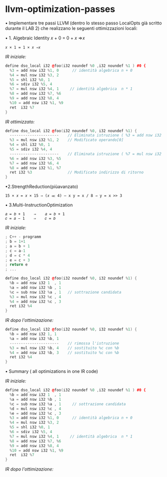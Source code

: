 # llvm-optimization-passes

• Implementare tre passi LLVM (dentro lo stesso passo LocalOpts già scritto durante il LAB 2) che realizzano le seguenti ottimizzazioni locali:

• 1. Algebraic Identity 𝑥 + 0 = 0 + 𝑥 ⇒𝑥


`𝑥 × 1 = 1 × 𝑥 ⇒𝑥`


*IR iniziale:*

```c++
define dso_local i32 @foo(i32 noundef %0 ,i32 noundef %1 ) #0 {
  %3 = add nsw i32 %1, 0      // identità algebrica n + 0
  %4 = mul nsw i32 %3, 2      
  %5 = shl i32 %0, 1
  %6 = sdiv i32 %5, 4
  %7 = mul nsw i32 %4, 1     // identità algebrica  n * 1
  %8 = add nsw i32 %7, %6
  %9 = add nsw i32 %8, 4
  %10 = add nsw i32 %1, %9
  ret  i32 %7
}
```

*IR ottimizzato:*

```c++
define dso_local i32 @foo(i32 noundef %0, i32 noundef %1) {
  ----------------------    // Eliminata istruzione ( %3 = add nsw i32 %1, 0 )
  %3 = mul nsw i32 %1, 2    // Modificato operando[0]
  %4 = shl i32 %0, 1
  %5 = sdiv i32 %4, 4
  ----------------------    // Eliminata istruzione ( %7 = mul nsw i32 %4, 1 )
  %6 = add nsw i32 %3, %5
  %7 = add nsw i32 %6, 4
  %8 = add nsw i32 %1, %7
  ret i32 %3                // Modificato indirizzo di ritorno
}
```

•2.StrengthReduction(piùavanzato)


`15 × 𝑥 = 𝑥 × 15 ⇒ (𝑥 ≪ 4) – x y = x / 8 ⇒ y = x >> 3`



• 3.Multi-InstructionOptimization


```text
𝑎 = 𝑏 + 1    ⇒    𝑎 = 𝑏 + 1
𝑐 = 𝑎 − 1    ⇒    𝑐 = 𝑏
```

*IR iniziale:*

```c++
; C++ - programm
; b = 1+1
; a = b + 1
; c = a-1 
; d = c * 4
; e = c + 3
; return e
; ...

define dso_local i32 @foo(i32 noundef %0, i32 noundef %1) {
  %b = add nsw i32 1  , 1 
  %a = add nsw i32 %b , 1   
  %c = sub nsw i32 %a , 1   // sottrazione candidata
  %3 = mul nsw i32 %c , 4  
  %4 = add nsw i32 %c , 3
  ret i32 %4
}
```

*IR dopo l'ottimizazione:*

```c++
define dso_local i32 @foo(i32 noundef %0, i32 noundef %1) {
  %b = add nsw i32 1, 1
  %a = add nsw i32 %b, 1
  ----------------------    // rimossa l'istruzione
  %3 = mul nsw i32 %b, 4    // sostituito %c con %b
  %4 = add nsw i32 %b, 3    // sostituito %c con %b
  ret i32 %4
}
```


• Summary ( all optimizations in one IR code)

*IR iniziale:*

```c++
define dso_local i32 @foo(i32 noundef %0 ,i32 noundef %1 ) #0 {
  %b = add nsw i32 1  , 1 
  %a = add nsw i32 %b , 1   
  %c = sub nsw i32 %a , 1     // sottrazione candidata
  %d = mul nsw i32 %c , 4  
  %e = add nsw i32 %c , 3
  %3 = add nsw i32 %1, 0      // identità algebrica n + 0
  %4 = mul nsw i32 %3, 2      
  %5 = shl i32 %0, 1
  %6 = sdiv i32 %5, 4
  %7 = mul nsw i32 %4, 1     // identità algebrica  n * 1
  %8 = add nsw i32 %7, %6
  %9 = add nsw i32 %8, 4
  %10 = add nsw i32 %1, %9
  ret  i32 %7
}
```

*IR dopo l'ottimizazione:*

```c++
```


